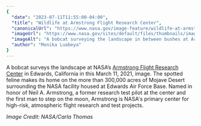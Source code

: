 ```yaml
---
{
  "date": "2023-07-11T11:55:00-04:00",
  "title": "Wildlife at Armstrong Flight Research Center",
  "canonicalUrl": "https://www.nasa.gov/image-feature/wildlife-at-armstrong-flight-research-center",
  "imageUrl": "https://www.nasa.gov/sites/default/files/thumbnails/image/afrc2021-0029-10orig.jpg",
  "imageAlt": "A bobcat surveying the landscape in between bushes at Armstrong Flight Research Center in Edwards, California. The spotted feline makes its home on the more than 300,000 acres of Mojave Desert surrounding the NASA facility housed at Edwards Air Force Base",
  "author": "Monika Luabeya"
}
---
```


A bobcat surveys the landscape at NASA’s [Armstrong Flight Research Center](https://www.nasa.gov/centers/armstrong/home/index.html) in Edwards, California in this March 11, 2021, image. The spotted feline makes its home on the more than 300,000 acres of Mojave Desert surrounding the NASA facility housed at Edwards Air Force Base. Named in honor of Neil A. Armstrong, a former research test pilot at the center and the first man to step on the moon, Armstrong is NASA's primary center for high-risk, atmospheric flight research and test projects.

_Image Credit: NASA/Carla Thomas_
